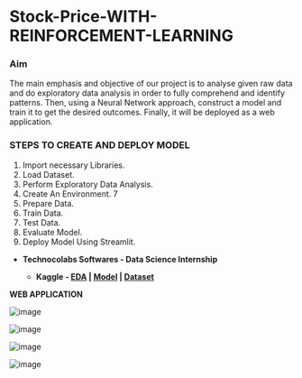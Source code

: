 # Stock-Price-WITH-REINFORCEMENT-LEARNING


### Aim
The main emphasis and objective of our project is to analyse given raw data and do
exploratory data analysis in order to fully comprehend and identify patterns. Then,
using a Neural Network approach, construct a model and train it to get the desired
outcomes. Finally, it will be deployed as a web application.



### STEPS TO CREATE AND DEPLOY MODEL
1. Import necessary Libraries.
2. Load Dataset.
3. Perform Exploratory Data Analysis.
4. Create An Environment.
7
5. Prepare Data.
6. Train Data.
7. Test Data.
8. Evaluate Model.
9. Deploy Model Using Streamlit.


 - **Technocolabs Softwares - Data Science Internship**

   - **Kaggle - [EDA](https://www.kaggle.com/ameythakur20/exploratory-data-analysis) | [Model](https://www.kaggle.com/ameythakur20/stock-price-prediction-model) | [Dataset](https://www.kaggle.com/ameythakur20/stock-prices)**
   
 
 **WEB APPLICATION**

![image](https://user-images.githubusercontent.com/54937357/133926554-433535a5-b4bb-4321-9aaf-f1b1f32da567.png)

![image](https://user-images.githubusercontent.com/54937357/133926561-833f79e0-73c4-487f-a122-cd520826c8fb.png)

![image](https://user-images.githubusercontent.com/54937357/133926571-39ed380b-4a5f-4857-8a65-189ebb75d713.png)

![image](https://user-images.githubusercontent.com/54937357/133926579-e79fcb8e-8e00-4cc2-b7ec-0f6883bdea89.png)


